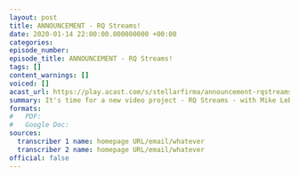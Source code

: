 ```yaml
---
layout: post
title: ANNOUNCEMENT - RQ Streams!
date: 2020-01-14 22:00:00.000000000 +00:00
categories: 
episode_number: 
episode_title: ANNOUNCEMENT - RQ Streams!
tags: []
content_warnings: []
voiced: []
acast_url: https://play.acast.com/s/stellarfirma/announcement-rqstreams-
summary: It's time for a new video project - RQ Streams - with Mike LeBeau (Head of Video; Tim Stoker) and Anil Godigamuwe (Community Manager) as your guides & fellow explorers through the worlds of gaming!
formats:
#   PDF: 
#   Google Doc: 
sources:
  transcriber 1 name: homepage URL/email/whatever
  transcriber 2 name: homepage URL/email/whatever
official: false
---
```


